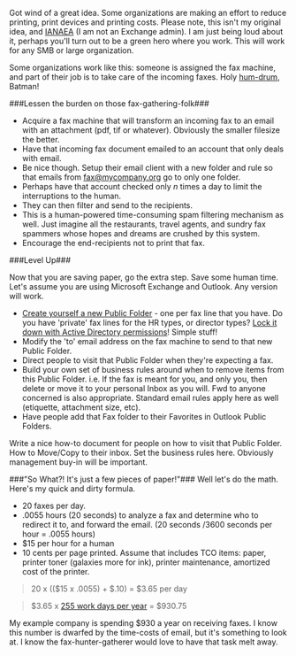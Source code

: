 <!--{Title:"Be a Green IT Hero", PublishedOn:"2009-04-27T06:33:53", Intro:"Got wind of a great idea. Some organizations are making an effort to reduce printing, print devices.", Tags:["green"]} -->


Got wind of a great idea. Some organizations are making an effort to reduce printing, print devices and printing costs. Please note, this isn't my original idea, and [IANAEA](http://en.wikipedia.org/wiki/IANAL) (I am not an Exchange admin). I am just being loud about it, perhaps you'll turn out to be a green hero where you work. This will work for any SMB or large organization.

Some organizations work like this: someone is assigned the fax machine, and part of their job is to take care of the incoming faxes. Holy [hum-drum](http://www.thefreedictionary.com/humdrum), Batman!

###Lessen the burden on those fax-gathering-folk###

* Acquire a fax machine that will transform an incoming fax to an email with an attachment (pdf, tif or whatever). Obviously the smaller filesize the better. 
* Have that incoming fax document emailed to an account that only deals with email. 
* Be nice though. Setup their email client with a new folder and rule so that emails from fax@mycompany.org go to only one folder. 
* Perhaps have that account checked only _n_ times a day to limit the interruptions to the human. 
* They can then filter and send to the recipients. 
* This is a human-powered time-consuming spam filtering mechanism as well. Just imagine all the restaurants, travel agents, and sundry fax spammers whose hopes and dreams are crushed by this system. 
* Encourage the end-recipients not to print that fax. 

###Level Up###

Now that you are saving paper, go the extra step. Save some human time. Let's assume you are using Microsoft Exchange and Outlook. Any version will work.

* [Create yourself a new Public Folder](http://support.gfi.com/manuals/en/fax12/fax12manual-1-037.html) - one per fax line that you have. Do you have 'private' fax lines for the HR types, or director types? [Lock it down with Active Directory permissions](http://www.msexchange.org/tutorials/Public-Folder-Basics-Part1.html)! Simple stuff! 
* Modify the 'to' email address on the fax machine to send to that new Public Folder. 
* Direct people to visit that Public Folder when they're expecting a fax. 
* Build your own set of business rules around when to remove items from this Public Folder. i.e. If the fax is meant for you, and only you, then delete or move it to your personal Inbox as you will. Fwd to anyone concerned is also appropriate. Standard email rules apply here as well (etiquette, attachment size, etc). 
* Have people add that Fax folder to their Favorites in Outlook Public Folders. 

Write a nice how-to document for people on how to visit that Public Folder. How to Move/Copy to their inbox. Set the business rules here. Obviously management buy-in will be important.

###"So What?! It's just a few pieces of paper!"###
Well let's do the math. Here's my quick and dirty formula.

* 20 faxes per day. 
* .0055 hours (20 seconds) to analyze a fax and determine who to redirect it to, and forward the email. (20 seconds /3600 seconds per hour = .0055 hours) 
* $15 per hour for a human 
* 10 cents per page printed. Assume that includes TCO items: paper, printer toner (galaxies more for ink), printer maintenance, amortized cost of the printer. 

>  20 x (($15 x .0055) + $.10) = $3.65 per day

>  $3.65 x [255 work days per year](http://wiki.answers.com/Q/How_may_work_days_in_a_year) = $930.75

My example company is spending $930 a year on receiving faxes. I know this number is dwarfed by the time-costs of email, but it's something to look at. I know the fax-hunter-gatherer would love to have that task melt away.

